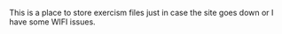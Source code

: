 This is a place to store exercism files just in case
the site goes down or I have some WIFI issues.
